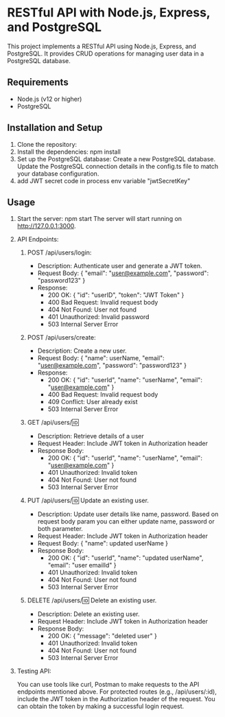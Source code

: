 # RESTful API with Node.js, Express, and PostgreSQL

This project implements a RESTful API using Node.js, Express, and PostgreSQL. It provides CRUD operations for managing user data in a PostgreSQL database.

## Requirements

- Node.js (v12 or higher)
- PostgreSQL

## Installation and Setup

1. Clone the repository:
2. Install the dependencies:
    npm install
3. Set up the PostgreSQL database:
    Create a new PostgreSQL database.
    Update the PostgreSQL connection details in the config.ts file to match your database configuration.
4. add JWT secret code in process env variable "jwtSecretKey"

## Usage

1. Start the server:
    npm start
    The server will start running on http://127.0.0.1:3000.

2. API Endpoints:

    1. POST /api/users/login: 
        - Description: Authenticate user and generate a JWT token.
        - Request Body: 
            {
                "email": "user@example.com",
                "password": "password123"
            }
        - Response:
            - 200 OK:
                {
                    "id": "userID",
                    "token": "JWT Token"
                }
            - 400 Bad Request: Invalid request body
            - 404 Not Found: User not found
            - 401 Unauthorized: Invalid password
            - 503 Internal Server Error

    2. POST /api/users/create:
        - Description: Create a new user.
        - Request Body: 
            {
                "name": userName,
                "email": "user@example.com",
                "password": "password123"
            }
        - Response:
            - 200 OK:
                {
                    "id": "userId",
                    "name": "userName",
                    "email": "user@example.com"
                }
            - 400 Bad Request: Invalid request body
            - 409 Conflict: User already exist
            - 503 Internal Server Error

    3. GET /api/users/:id:
        - Description: Retrieve details of a user
        - Request Header: Include JWT token in Authorization header
        - Response Body:
            - 200 OK:
                {
                    "id": "userId",
                    "name": "userName",
                    "email": "user@example.com"
                }
            - 401 Unauthorized: Invalid token
            - 404 Not Found: User not found
            - 503 Internal Server Error

    4. PUT /api/users/:id: Update an existing user.
        - Description: Update user details like name, password. Based on request body param you can either update name, password or both parameter.
        - Request Header: Include JWT token in Authorization header
        - Request Body: 
            {
                "name": updated userName
            }
        - Response Body:
            - 200 OK:
                {
                    "id": "userId",
                    "name": "updated userName",
                    "email": "user emailId"
                }
            - 401 Unauthorized: Invalid token
            - 404 Not Found: User not found
            - 503 Internal Server Error

    5. DELETE /api/users/:id: Delete an existing user.
        - Description: Delete an existing user.
        - Request Header: Include JWT token in Authorization header
        - Response Body:
            - 200 OK:
                {
                    "message": "deleted user"
                }
            - 401 Unauthorized: Invalid token
            - 404 Not Found: User not found
            - 503 Internal Server Error

3. Testing API:

    You can use tools like curl, Postman to make requests to the API endpoints mentioned above.
    For protected routes (e.g., /api/users/:id), include the JWT token in the Authorization header of the request. You can obtain the token by making a successful login request.